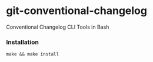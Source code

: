 # git-conventional-changelog
Conventional Changelog CLI Tools in Bash

### Installation

```
make && make install
```
